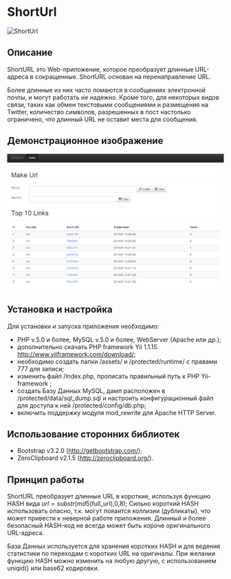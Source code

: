 ShortUrl
========

![ShortUrl](http://www.techgid.ru/img/2012/11/28/turn-long-short.jpg)

Описание
---------

ShortURL это Web-приложение, которое преобразует длинные URL-адреса в сокращенные. ShortURL основан на перенаправление URL. 

Более длинные из них часто ломаются в сообщениях электронной почты, и могут работать не надежно. Кроме того, для некоторых видов связи, таких как обмен текстовыми сообщениями и размещения на Twitter, количество символов, разрешенных в пост настолько ограничено, что длинный URL не оставит места для сообщения.

Демонстрационное изображение
---------
![ShortUrl](https://github.com/PitBult/shorturl/blob/master/demo.png)

Установка и настройка
---------
Для установки и запуска приложения необходимо:
- PHP v.5.0 и более, MySQL v.5.0 и более, WebServer (Apache или др.);
- дополнительно скачать PHP framework Yii 1.1.15. http://www.yiiframework.com/download/;
- необходимо создать папки /assets/ и /protected/runtime/ с правами 777 для записи;
- изменить файл /index.php, прописать правильный путь к PHP Yii-framework ;
- создать Базу Данных MySQL, дамп расположен в /protected/data/sql_dump.sql и настроить конфигурационный файл для доступа к ней /protected/config/db.php;
- включить поддержку модуля mod_rewrite для Apache HTTP Server.

Использование сторонних библиотек
---------
- Bootstrap v3.2.0 (http://getbootstrap.com/);
- ZeroClipboard v2.1.5 (http://zeroclipboard.org/).

Принцип работы
---------
ShortURL преобразует длинные URL в короткие, используя функцию HASH вида $url = substr(md5($full_url),0,8);
Сильно короткий HASH использовать опасно, т.к. могут пояаится коллизии (дубликаты), что может привести к неверной работе приложения. Длинный и более безопасный HASH-код не всегда может быть короче оригинального URL-адреса.

База Данных используется для хранения коротких HASH и для ведения статистики по переходам с коротких URL на оригиналы.
При желании функцию HASH можно изменить на любую другую, с использованием uniqid() или base62 кодировки.
